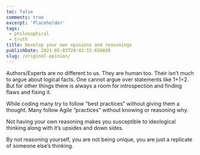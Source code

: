 ```yaml
---
toc: false
comments: true
excerpt: 'Placeholder' 
tags:
 - philosophical
 - truth
title: Develop your own opinions and reasonings
publishDate: 2021-05-03T20:42:15.650028
slug: /original-opinion/
---
```


Authors/Experts are no different to us. They are human too. Their isn’t much to argue about logical facts. One cannot argue over statements like 1+1=2. But for other things there is always a room for introspection and finding flaws and fixing it.

While coding many try to follow “best practices” without giving them a thought. Many follow Agile “practices” without knowing or reasoning why.

Not having your own reasoning makes you susceptible to ideological thinking along with it’s upsides and down sides.

By not reasoning yourself, you are not being unique, you are just a replicate of someone else’s thinking.